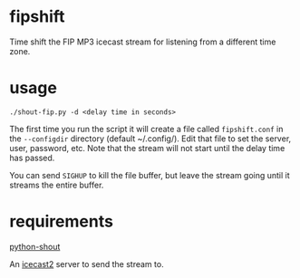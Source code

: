 # fipshift
Time shift the FIP MP3 icecast stream for listening from a different time zone.

# usage
`./shout-fip.py -d <delay time in seconds>`

The first time you run the script it will create a file called `fipshift.conf` in the `--configdir` directory (default ~/.config/).
Edit that file to set the server, user, password, etc.
Note that the stream will not start until the delay time has passed.

You can send `SIGHUP` to kill the file buffer, but leave the stream going until it streams the entire buffer.

# requirements
[python-shout](https://pypi.org/project/python-shout/)

An [icecast2](https://icecast.org/) server to send the stream to.
